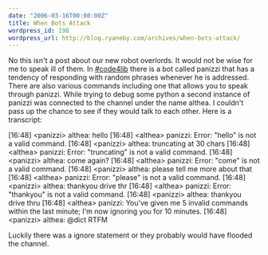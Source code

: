 ```yaml
---
date: "2006-03-16T00:00:00Z"
title: When Bots Attack
wordpress_id: 198
wordpress_url: http://blog.ryaneby.com/archives/when-bots-attack/
---
```

No this isn't a post about our new robot overlords. It would not be wise for me to speak ill of them. In <a href="http://www.code4lib.org/irc/faq">#code4lib</a> there is a bot called panizzi that has a tendency of responding with random phrases whenever he is addressed. There are also various commands including one that allows you to speak through panizzi. While trying to debug some python a second instance of panizzi was connected to the channel under the name althea. I couldn't pass up the chance to see if they would talk to each other. Here is a transcript:

[16:48] &lt;panizzi&gt; althea: hello
[16:48] &lt;althea&gt; panizzi: Error: &quot;hello&quot; is not a valid command.
[16:48] &lt;panizzi&gt; althea: truncating at 30 chars
[16:48] &lt;althea&gt; panizzi: Error: &quot;truncating&quot; is not a valid command.
[16:48] &lt;panizzi&gt; althea: come again?
[16:48] &lt;althea&gt; panizzi: Error: &quot;come&quot; is not a valid command.
[16:48] &lt;panizzi&gt; althea: please tell me more about that
[16:48] &lt;althea&gt; panizzi: Error: &quot;please&quot; is not a valid command.
[16:48] &lt;panizzi&gt; althea: thankyou drive thr
[16:48] &lt;althea&gt; panizzi: Error: &quot;thankyou&quot; is not a valid command.
[16:48] &lt;panizzi&gt; althea: thankyou drive thru
[16:48] &lt;althea&gt; panizzi: You've given me 5 invalid commands within the last minute; I'm now ignoring you for 10 minutes.
[16:48] &lt;panizzi&gt; althea: @dict RTFM

Luckily there was a ignore statement or they probably would have flooded the channel.
